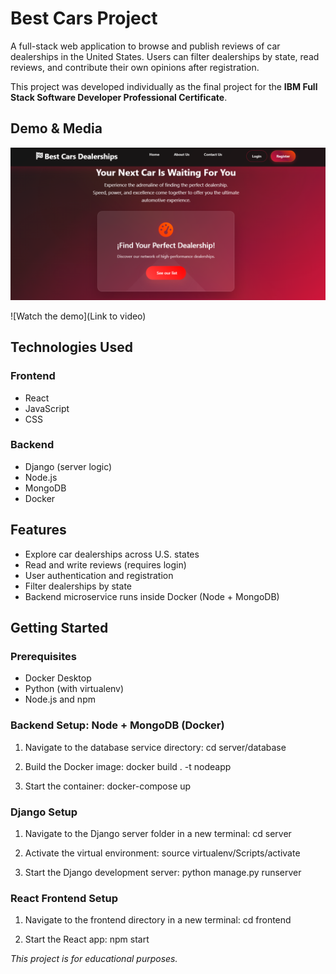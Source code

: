 # Best Cars Project


A full-stack web application to browse and publish reviews of car dealerships in the United States. Users can filter dealerships by state, read reviews, and contribute their own opinions after registration.

This project was developed individually as the final project for the **IBM Full Stack Software Developer Professional Certificate**.

## Demo & Media

![Homepage Screenshot](server/frontend/public/best-cars.png)

![Watch the demo](Link to video)

## Technologies Used

### Frontend
- React  
- JavaScript  
- CSS

### Backend
- Django (server logic)  
- Node.js 
- MongoDB
- Docker  


## Features

- Explore car dealerships across U.S. states
- Read and write reviews (requires login)
- User authentication and registration
- Filter dealerships by state
- Backend microservice runs inside Docker (Node + MongoDB)


## Getting Started

### Prerequisites

- Docker Desktop  
- Python (with virtualenv)  
- Node.js and npm  

### Backend Setup: Node + MongoDB (Docker)

1. Navigate to the database service directory:
cd server/database

2. Build the Docker image:
docker build . -t nodeapp

3. Start the container:
docker-compose up

### Django Setup

1. Navigate to the Django server folder in a new terminal:
cd server

2. Activate the virtual environment:
source virtualenv/Scripts/activate

3. Start the Django development server:
python manage.py runserver

### React Frontend Setup

1. Navigate to the frontend directory in a new terminal:
cd frontend

2. Start the React app:
npm start



*This project is for educational purposes.*
